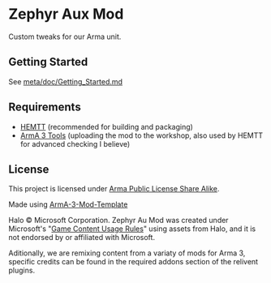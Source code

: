 # Zephyr Aux Mod
Custom tweaks for our Arma unit.

## Getting Started
See [meta/doc/Getting_Started.md](meta/doc/Getting_Started.md)

## Requirements
- [HEMTT](https://github.com/synixebrett/HEMTT) (recommended for building and packaging)
- [ArmA 3 Tools](https://store.steampowered.com/app/233800/Arma_3_Tools/) (uploading the mod to the workshop, also used by HEMTT for advanced checking I believe)

## License
This project is licensed under [Arma Public License Share Alike](LICENSE.md).

Made using [ArmA-3-Mod-Template](https://github.com/Lupus590/ArmA-3-Mod-Template)

Halo © Microsoft Corporation. Zephyr Au Mod was created under Microsoft's "[Game Content Usage Rules](https://www.xbox.com/en-US/developers/rules)" using assets from Halo, and it is not endorsed by or affiliated with Microsoft.  

Aditionally, we are remixing content from a variaty of mods for Arma 3, specific credits can be found in the required addons section of the relivent plugins.
